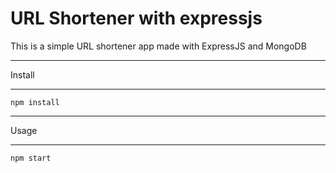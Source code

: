 # URL Shortener with expressjs
 This is a simple URL shortener app made with ExpressJS and MongoDB

___
Install
___

```
npm install
```
___
Usage
___

```
npm start
```
